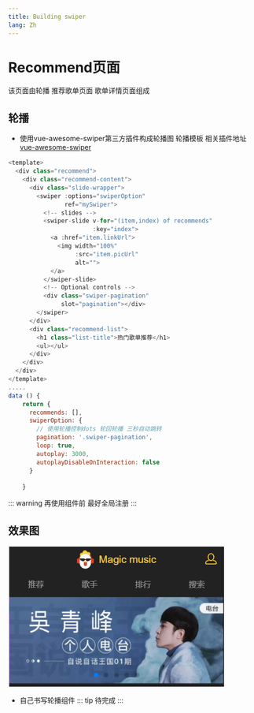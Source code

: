 ```yaml
---
title: Building swiper
lang: Zh
---
```

# Recommend页面
该页面由轮播 推荐歌单页面 歌单详情页面组成
## 轮播
- 使用vue-awesome-swiper第三方插件构成轮播图
轮播模板
相关插件地址 [vue-awesome-swiper](https://github.com/surmon-china/vue-awesome-swiper)
```js
<template>
  <div class="recommend">
    <div class="recommend-content">
      <div class="slide-wrapper">
        <swiper :options="swiperOption"
                ref="mySwiper">
          <!-- slides -->
          <swiper-slide v-for="(item,index) of recommends"
                        :key="index">
            <a :href="item.linkUrl">
              <img width="100%"
                   :src="item.picUrl"
                   alt="">
            </a>
          </swiper-slide>
          <!-- Optional controls -->
          <div class="swiper-pagination"
               slot="pagination"></div>
        </swiper>
      </div>
      <div class="recommend-list">
        <h1 class="list-title">热门歌单推荐</h1>
        <ul></ul>
      </div>
    </div>
  </div>
</template>
.....
data () {
    return {
      recommends: [],
      swiperOption: {
        // 使用轮播控制dots 轮回轮播 三秒自动跳转
        pagination: '.swiper-pagination',
        loop: true,
        autoplay: 3000,
        autoplayDisableOnInteraction: false
      }

    }
```
::: warning
再使用组件前  最好全局注册
:::
## 效果图
![](./images/2019-11-13-00-03-47.png)
<br>
- 自己书写轮播组件
::: tip
待完成
:::
